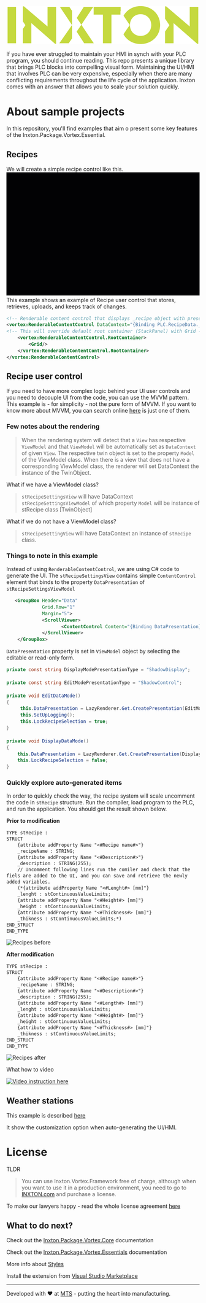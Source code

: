 ![Inxton logo](./assets/logo.png)

If you have ever struggled to maintain your HMI in synch with your PLC program, you should continue reading. This repo presents a unique library that brings PLC blocks into compelling visual form.
Maintaining the UI/HMI that involves PLC can be very expensive, especially when there are many conflicting requirements throughout the life cycle of the application. Inxton comes with an answer that allows you to scale your solution quickly.

# About sample projects

In this repository, you'll find examples that aim o present some key features of the Inxton.Package.Vortex.Essential.

## Recipes

We will create a simple recipe control like this.
![recipe managemnet](./assets/recipe_mgmt.gif)
This example shows an example of Recipe user control that stores, retrieves, uploads, and keeps track of changes.

~~~ XML
<!-- Renderable content control that displays _recipe object with presentation type 'Settings' this means that the renderer will choose View 'stRecipeSettingsView' and ViewModel 'stRecipeSettingsViewModel'-->
<vortex:RenderableContentControl DataContext="{Binding PLC.RecipeData._recipe}" PresentationType="Settings">
<!-- This will override default root container (StackPanel) with Grid -->
    <vortex:RenderableContentControl.RootContainer>
        <Grid/>
    </vortex:RenderableContentControl.RootContainer>
</vortex:RenderableContentControl>
~~~

## Recipe user control

If you need to have more complex logic behind your UI user controls and you need to decouple UI from the code, you can use the MVVM pattern. This example is - for simplicity - not the pure form of MVVM. If you want to know more about MVVM, you can search online [here](https://www.wintellect.com/model-view-viewmodel-mvvm-explained/) is just one of them.

### Few notes about the rendering

> When the rendering system will detect that a ```View``` has respective ```ViewModel``` and that ```ViewModel``` will be automatically set as ```DataContext``` of given ```View```. The respective twin object is set to the property ```Model``` of the ViewModel class. When there is a view that does not have a corresponding ViewModel class, the renderer will set DataContext the instance of the TwinObject.

What if we have a ViewModel class?
> ```stRecipeSettingsView``` will have DataContext ```stRecipeSettingsViewModel``` of which property ```Model``` will be instance of stRecipe class [TwinObject]

What if we do not have a ViewModel class?
> ```stRecipeSettingView``` will have DataContext an instance of ```stRecipe``` class.


### Things to note in this example

Instead of using ```RenderableContentControl```, we are using C# code to generate the UI. The ```stRecipeSettingsView``` contains simple ```ContentControl``` element that binds to the property ```DataPresentation``` of ```stRecipeSettingsViewModel```

~~~ XML
   <GroupBox Header="Data"
             Grid.Row="1"
             Margin="5">
             <ScrollViewer>
                    <ContentControl Content="{Binding DataPresentation}"/>
             </ScrollViewer>
    </GroupBox>
~~~

```DataPresentation``` property is set in ```ViewModel``` object by selecting the editable or read-only form.

~~~ C#
private const string DisplayModePresentationType = "ShadowDisplay";

private const string EditModePresentationType = "ShadowControl";

private void EditDataMode()
{
     this.DataPresentation = LazyRenderer.Get.CreatePresentation(EditModePresentationType, this.Recipe);
     this.SetUpLogging();
     this.LockRecipeSelection = true;
}

private void DisplayDataMode()
{
    this.DataPresentation = LazyRenderer.Get.CreatePresentation(DisplayModePresentationType, this.Recipe);
    this.LockRecipeSelection = false;
}


~~~

### Quickly explore auto-generated items

In order to quickly check the way, the recipe system will scale uncomment the code in ```stRecipe``` structure. Run the compiler, load program to the PLC, and run the application. You should get the result shown below.

**Prior to modification**

~~~ 
TYPE stRecipe :
STRUCT
    {attribute addProperty Name "<#Recipe name#>"}
    _recipeName : STRING;
    {attribute addProperty Name "<#Description#>"}
    _description : STRING(255);
    // Uncomment following lines run the comiler and check that the fiels are added to the UI, and you can save and retrieve the newly added variables.
    (*{attribute addProperty Name "<#Lenght#> [mm]"}
    _lenght : stContinuousValueLimits;
    {attribute addProperty Name "<#Height#> [mm]"}
    _height : stContinuousValueLimits;
    {attribute addProperty Name "<#Thickness#> [mm]"}
    _thikness : stContinuousValueLimits;*)
END_STRUCT
END_TYPE
~~~

![Recipes before](./assets/recipe_00.png)


**After modification**

~~~
TYPE stRecipe :
STRUCT
    {attribute addProperty Name "<#Recipe name#>"}
    _recipeName : STRING;
    {attribute addProperty Name "<#Description#>"}
    _description : STRING(255);
    {attribute addProperty Name "<#Length#> [mm]"}
    _lenght : stContinuousValueLimits;
    {attribute addProperty Name "<#Height#> [mm]"}
    _height : stContinuousValueLimits;
    {attribute addProperty Name "<#Thickness#> [mm]"}
    _thikness : stContinuousValueLimits;
END_STRUCT
END_TYPE
~~~

![Recipes after](./assets/recipe_01.png)

What how to video

[![Video instruction here](https://img.youtube.com/vi/4dS3-CfezO8/0.jpg)](https://www.youtube.com/watch?v=4dS3-CfezO8&feature=youtu.be "Run builder.")


## Weather stations

This example is described [here](https://github.com/Inxton/Inxton.Package.Vortex.Essentials#how-to-generate-ui)

It show the customization option when auto-generating the UI/HMI.

# License

TLDR
> You can use Inxton.Vortex.Framework free of charge, although when you want to use it in a production environment, you need to go to  [INXTON.com](https://www.inxton.com/) and purchase a license.

To make our lawyers happy - read the whole license agreement [here](https://github.com/Inxton/about/blob/master/license.md)


## What to do next?

Check out the [Inxton.Package.Vortex.Core](https://github.com/Inxton/Inxton.Package.Vortex.Core) documentation

Check out the [Inxton.Package.Vortex.Essentials](https://github.com/Inxton/Inxton.Package.Vortex.Essentials#how-to-generate-ui)  documentation

More info about [Styles](https://github.com/Inxton/Inxton.Package.Vortex.Essentials/tree/master/Styles)

Install the extension from [Visual Studio Marketplace](https://marketplace.visualstudio.com/items?itemName=Inxton.InxtonVortexBuilderExtensionPre)


---
Developed with ❤ at [MTS](https://www.mts.sk/en) - putting the heart into manufacturing.
 
